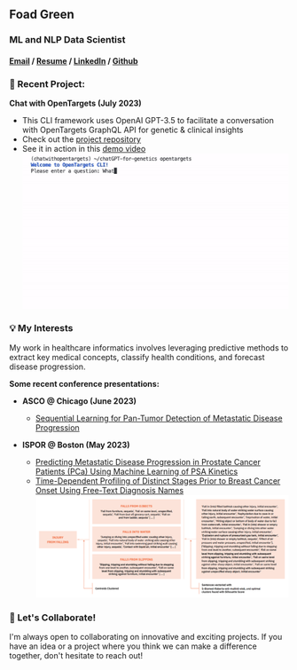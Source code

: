 ## Foad Green

### ML and NLP Data Scientist
#### [Email](mailto:foadgreen@gmail.com)  /  [Resume](https://foadgr.github.io/cv/)  /  [LinkedIn](https://www.linkedin.com/in/foadgreen) /  [Github](https://www.github.com/foadgr)


### 🚀 Recent Project: 

**Chat with OpenTargets (July 2023)**

- This CLI framework uses OpenAI GPT-3.5 to facilitate a conversation with OpenTargets GraphQL API for genetic & clinical insights 
- Check out the [project repository](https://github.com/foadgr/chatGPT-for-genetics)
- See it in action in this [demo video](https://www.youtube.com/watch?v=kAf7GuBpOAU)<br>  ![demo video](/resources/chatwithopentargets.gif)

### 💡 My Interests

My work in healthcare informatics involves leveraging predictive methods to extract key medical concepts, classify health conditions, and forecast disease progression.

**Some recent conference presentations:**

- **ASCO @ Chicago (June 2023)** 
    - [Sequential Learning for Pan-Tumor Detection of Metastatic Disease Progression](https://ascopubs.org/doi/abs/10.1200/JCO.2023.41.16_suppl.e13591?af=R)

- **ISPOR @ Boston (May 2023)** 
    - [Predicting Metastatic Disease Progression in Prostate Cancer Patients (PCa) Using Machine Learning of PSA Kinetics](https://www.ispor.org/heor-resources/presentations-database/presentation/intl2023-3666/126852)
    - [Time-Dependent Profiling of Distinct Stages Prior to Breast Cancer Onset Using Free-Text Diagnosis Names](https://www.valueinhealthjournal.com/article/S1098-3015(23)02144-7/fulltext?_returnURL=https%3A%2F%2Flinkinghub.elsevier.com%2Fretrieve%2Fpii%2FS1098301523021447%3Fshowall%3Dtrue) <br>
    ![Free-text transformation with Sentence Transformers (S-BERT)](/resources/SBERT_Diagram.png)


### 🤝 Let's Collaborate!

I'm always open to collaborating on innovative and exciting projects. If you have an idea or a project where you think we can make a difference together, don't hesitate to reach out!